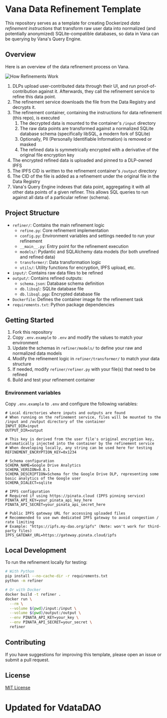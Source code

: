 # Vana Data Refinement Template

This repository serves as a template for creating Dockerized *data refinement instructions* that transform raw user data into normalized (and potentially anonymized) SQLite-compatible databases, so data in Vana can be querying by Vana's Query Engine.

## Overview

Here is an overview of the data refinement process on Vana.

![How Refinements Work](https://files.readme.io/25f8f6a4c8e785a72105d6eb012d09449f63ab5682d1f385120eaf5af871f9a2-image.png "How Refinements Work")

1. DLPs upload user-contributed data through their UI, and run proof-of-contribution against it. Afterwards, they call the refinement service to refine this data point.
1. The refinement service downloads the file from the Data Registry and decrypts it.
1. The refinement container, containing the instructions for data refinement (this repo), is executed
   1. The decrypted data is mounted to the container's `/input` directory
   1. The raw data points are transformed against a normalized SQLite database schema (specifically libSQL, a modern fork of SQLite)
   1. Optionally, PII (Personally Identifiable Information) is removed or masked
   1. The refined data is symmetrically encrypted with a derivative of the original file encryption key
1. The encrypted refined data is uploaded and pinned to a DLP-owned IPFS
1. The IPFS CID is written to the refinement container's `/output` directory
1. The CID of the file is added as a refinement under the original file in the Data Registry
1. Vana's Query Engine indexes that data point, aggregating it with all other data points of a given refiner. This allows SQL queries to run against all data of a particular refiner (schema).

## Project Structure

- `refiner/`: Contains the main refinement logic
    - `refine.py`: Core refinement implementation
    - `config.py`: Environment variables and settings needed to run your refinement
    - `__main__.py`: Entry point for the refinement execution
    - `models/`: Pydantic and SQLAlchemy data models (for both unrefined and refined data)
    - `transformer/`: Data transformation logic
    - `utils/`: Utility functions for encryption, IPFS upload, etc.
- `input/`: Contains raw data files to be refined
- `output/`: Contains refined outputs:
    - `schema.json`: Database schema definition
    - `db.libsql`: SQLite database file
    - `db.libsql.pgp`: Encrypted database file
- `Dockerfile`: Defines the container image for the refinement task
- `requirements.txt`: Python package dependencies

## Getting Started

1. Fork this repository
2. Copy `.env.example` to `.env` and modify the values to match your environment
3. Update the schemas in `refiner/models/` to define your raw and normalized data models
4. Modify the refinement logic in `refiner/transformer/` to match your data structure
5. If needed, modify `refiner/refiner.py` with your file(s) that need to be refined
6. Build and test your refinement container

### Environment variables

Copy `.env.example` to `.env` and configure the following variables:

```dotenv
# Local directories where inputs and outputs are found
# When running on the refinement service, files will be mounted to the /input and /output directory of the container
INPUT_DIR=input
OUTPUT_DIR=output

# This key is derived from the user file's original encryption key, automatically injected into the container by the refinement service
# When developing locally, any string can be used here for testing
REFINEMENT_ENCRYPTION_KEY=0x1234

# Schema configuration
SCHEMA_NAME=Google Drive Analytics
SCHEMA_VERSION=0.0.1
SCHEMA_DESCRIPTION=Schema for the Google Drive DLP, representing some basic analytics of the Google user
SCHEMA_DIALECT=sqlite

# IPFS configuration
# Required if using https://pinata.cloud (IPFS pinning service)
PINATA_API_KEY=your_pinata_api_key_here
PINATA_API_SECRET=your_pinata_api_secret_here

# Public IPFS gateway URL for accessing uploaded files
# Recommended to use own dedicated IPFS gateway to avoid congestion / rate limiting
# Example: "https://ipfs.my-dao.org/ipfs" (Note: won't work for third-party files)
IPFS_GATEWAY_URL=https://gateway.pinata.cloud/ipfs
```

## Local Development

To run the refinement locally for testing:

```bash
# With Python
pip install --no-cache-dir -r requirements.txt
python -m refiner

# Or with Docker
docker build -t refiner .
docker run \
  --rm \
  --volume $(pwd)/input:/input \
  --volume $(pwd)/output:/output \
  --env PINATA_API_KEY=your_key \
  --env PINATA_API_SECRET=your_secret \
  refiner
```

## Contributing

If you have suggestions for improving this template, please open an issue or submit a pull request.

## License

[MIT License](LICENSE)

# Updated for VdataDAO
